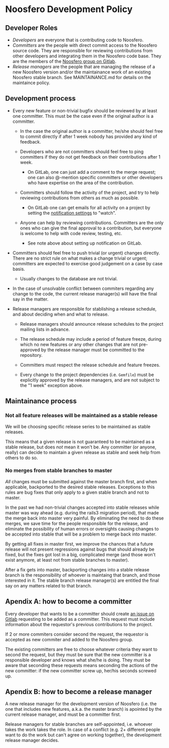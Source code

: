 # Noosfero Development Policy

## Developer Roles

* *Developers* are everyone that is contributing code to Noosfero.
* *Committers* are the people with direct commit access to the Noosfero source
  code. They are responsible for reviewing contributions from other developers
  and integrating them in the Noosfero code base. They are the members of the
  [Noosfero group on Gitlab](https://gitlab.com/groups/noosfero/members).
* *Release managers* are the people that are managing the release of a new
  Noosfero version and/or the maintainance work of an existing Noosfero stable
  branch. See MAINTAINANCE.md for details on the maintaince policy.

## Development process

* Every new feature or non-trivial bugfix should be reviewed by at least one
  committer. This must be the case even if the original author is a committer.

  * In the case the original author is a committer, he/she should feel free to
    commit directly if after 1 week nobody has provided any kind of feedback.

  * Developers who are not committers should feel free to ping committers if
    they do not get feedback on their contributions after 1 week.

    * On GitLab, one can just add a comment to the merge request; one can also
      @-mention specific committers or other developers who have expertise on
      the area of the contribution.

  * Committers should follow the activity of the project, and try to help
    reviewing contributions from others as much as possible.

    * On GitLab one can get emails for all activity on a project by setting the
      [notification settings](https://gitlab.com/profile/notifications) to
      "watch".

  * Anyone can help by reviewing contributions. Committers are the only ones
    who can give the final approval to a contribution, but everyone is welcome
    to help with code review, testing, etc.

    * See note above about setting up notification on GitLab.

* Committers should feel free to push trivial (or urgent) changes directly.
  There are no strict rule on what makes a change trivial or urgent; committers
  are expected to exercise good judgement on a case by case basis.

  * Usually changes to the database are not trivial.

* In the case of unsolvable conflict between commiters regarding any change to
  the code, the current release manager(s) will have the final say in the
  matter.

* Release managers are responsible for stablishing a release schedule, and
  about deciding when and what to release.

  * Release managers should announce release schedules to the project mailing
    lists in advance.

  * The release schedule may include a period of feature freeze, during which
    no new features or any other changes that are not pre-approved by the
    release manager must be committed to the repository.

  * Committers must respect the release schedule and feature freezes.

  * Every change to the project dependencies (i.e. `Gemfile`) must be
    explicitly approved by the release managers, and are not subject to the "1
    week" exception above.

## Maintainance process

### Not all feature releases will be maintained as a stable release

We will be choosing specific release series to be maintained as stable
releases.

This means that a given release is not guaranteed to be maintained as a stable
release, but does *not* mean it won't be. Any committer (or anyone, really) can
decide to maintain a given release as stable and seek help from others to do
so.

### No merges from stable branches to master

*All* changes must be submitted against the master branch first, and when
applicable, backported to the desired stable releases. Exceptions to this rules
are bug fixes that only apply to a given stable branch and not to master.

In the past we had non-trivial changes accepted into stable releases while
master was way ahead (e.g. during the rails3 migration period), that made the
merge back into master very painful.  By eliminating the need to do these
merges, we save time for the people responsible for the release, and eliminate
the possibility of human errors or oversights causing changes to be accepted
into stable that will be a problem to merge back into master.

By getting all fixes in master first, we improve the chances that  a future
release will not present regressions against bugs that should already be fixed,
but the fixes got lost in a big, complicated merge (and those won't exist
anymore, at least not from stable branches to master).

After a fix gets into master, backporting changes into a stable release branch
is the responsibility of whoever is maintaing that branch, and those interested
in it. The stable branch release manager(s) are entitled the final say on any
matters related to that branch.

## Apendix A: how to become a committer

Every developer that wants to be a committer should create [an issue on
Gitlab](https://gitlab.com/noosfero/noosfero/issues) requesting to be added as
a committer. This request must include information about the requestor's
previous contributions to the project.

If 2 or more commiters consider second the request, the requestor is accepted
as new commiter and added to the Noosfero group.

The existing committers are free to choose whatever criteria they want to
second the request, but they must be sure that the new committer is a
responsible developer and knows what she/he is doing. They must be aware that
seconding these requests means seconding the actions of the new committer: if
the new committer screw up, her/his seconds screwed up.

## Apendix B: how to become a release manager

A new release manager for the development version of Noosfero (i.e. the one
that includes new features, a.k.a. the master branch) is apointed by the
current release manager, and must be a committer first.

Release managers for stable branches are self-appointed, i.e. whoever takes the
work takes the role. In case of a conflict (e.g. 2+ different people want to do
the work but can't agree on working together), the development release manager
decides.
